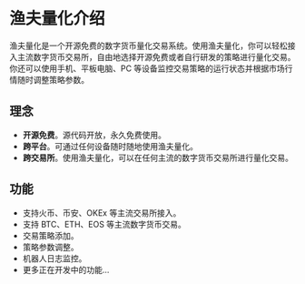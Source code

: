 # 渔夫量化介绍

渔夫量化是一个开源免费的数字货币量化交易系统。使用渔夫量化，你可以轻松接入主流数字货币交易所，自由地选择开源免费或者自行研发的策略进行量化交易。你还可以使用手机、平板电脑、PC 等设备监控交易策略的运行状态并根据市场行情随时调整策略参数。

## 理念

- **开源免费**。源代码开放，永久免费使用。
- **跨平台**。可通过任何设备随时随地使用渔夫量化。
- **跨交易所**。使用渔夫量化，可以在任何主流的数字货币交易所进行量化交易。

## 功能

- 支持火币、币安、OKEx 等主流交易所接入。
- 支持 BTC、ETH、EOS 等主流数字货币交易。
- 交易策略添加。
- 策略参数调整。
- 机器人日志监控。
- 更多正在开发中的功能...

